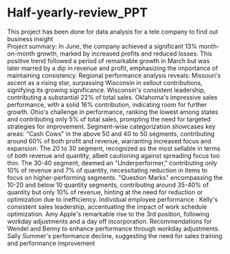 # Half-yearly-review_PPT 
This project has been done for data analysis for a tele company to find out business insight  
Project summary: 
In June, the company achieved a significant 13% month-on-month growth, marked by increased profits and reduced losses. This positive trend followed a period of remarkable growth in March but was later marred by a dip in revenue and profit, emphasizing the importance of maintaining consistency.
Regional performance analysis reveals:
Missouri's ascent as a rising star, surpassing Wisconsin in sellout contributions, signifying its growing significance.
Wisconsin's consistent leadership, contributing a substantial 22% of total sales.
Oklahoma's impressive sales performance, with a solid 16% contribution, indicating room for further growth.
Ohio's challenge in performance, ranking the lowest among states and contributing only 5% of total sales, prompting the need for targeted strategies for improvement.
Segment-wise categorization showcases key areas:
"Cash Cows" in the above 50 and 40 to 50 segments, contributing around 60% of both profit and revenue, warranting increased focus and expansion.
The 20 to 30 segment, recognized as the most sellable in terms of both revenue and quantity, albeit cautioning against spreading focus too thin.
The 30-40 segment, deemed an "Underperformer," contributing only 10% of revenue and 7% of quantity, necessitating reduction in items to focus on higher-performing segments.
"Question Marks" encompassing the 10-20 and below 10 quantity segments, contributing around 35-40% of quantity but only 10% of revenue, hinting at the need for reduction or optimization due to inefficiency. 
Individual employee performance :
Kelly's consistent sales leadership, accentuating the impact of work schedule optimization.
Amy Apple's remarkable rise to the 3rd position, following workday adjustments and a day off incorporation.
Recommendations for Wendel and Benny to enhance performance through workday adjustments.
Sally Summer's performance decline, suggesting the need for sales training and performance improvement
